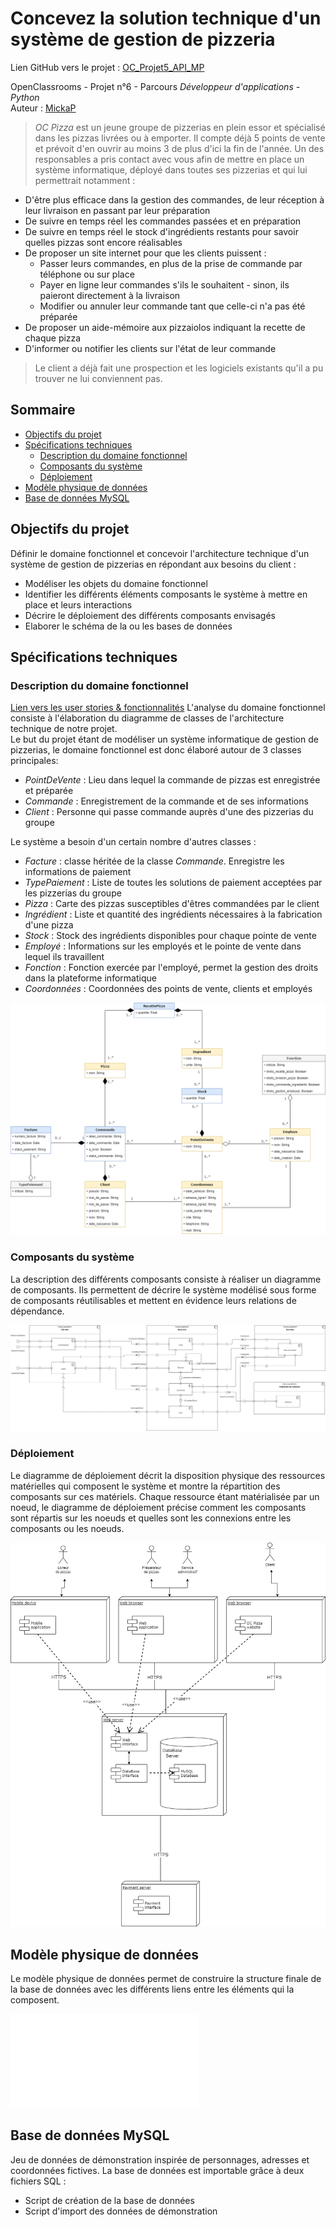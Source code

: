 # Concevez la solution technique d'un système de gestion de pizzeria


Lien GitHub vers le projet : [OC_Projet5_API_MP](https://github.com/MickaPch/OC_Projet5_API_MP)


OpenClassrooms - Projet n°6 - Parcours *Développeur d'applications - Python*  
Auteur : [MickaP](https://github.com/MickaPch/)  


> *OC Pizza* est un jeune groupe de pizzerias en plein essor et spécialisé dans les pizzas livrées ou à emporter. Il compte déjà 5 points de vente et prévoit d'en ouvrir au moins 3 de plus d'ici la fin de l'année. Un des responsables a pris contact avec vous afin de mettre en place un système informatique, déployé dans toutes ses pizzerias et qui lui permettrait notamment :
* D'être plus efficace dans la gestion des commandes, de leur réception à leur livraison en passant par leur préparation
* De suivre en temps réel les commandes passées et en préparation
* De suivre en temps réel le stock d'ingrédients restants pour savoir quelles pizzas sont encore réalisables
* De proposer un site internet pour que les clients puissent :
    * Passer leurs commandes, en plus de la prise de commande par téléphone ou sur place
    * Payer en ligne leur commandes s'ils le souhaitent - sinon, ils paieront directement à la livraison
    * Modifier ou annuler leur commande tant que celle-ci n'a pas été préparée
* De proposer un aide-mémoire aux pizzaiolos indiquant la recette de chaque pizza
* D'informer ou notifier les clients sur l'état de leur commande

> Le client a déjà fait une prospection et les logiciels existants qu'il a pu trouver ne lui conviennent pas.


## Sommaire
* [Objectifs du projet](#objectifs_projet)
* [Spécifications techniques](#specifications_techniques)
    * [Description du domaine fonctionnel](#description_domaine_fonctionnel)
    * [Composants du système](#composants_système)
    * [Déploiement](#déploiement)
* [Modèle physique de données](#mpd)
* [Base de données MySQL](#bdd)


## <a name="objectifs_projet"></a>Objectifs du projet
Définir le domaine fonctionnel et concevoir l'architecture technique d'un système de gestion de pizzerias en répondant aux besoins du client :
* Modéliser les objets du domaine fonctionnel
* Identifier les différents éléments composants le système à mettre en place et leurs interactions
* Décrire le déploiement des différents composants envisagés
* Elaborer le schéma de la ou les bases de données


## <a name="specifications_techniques"></a>Spécifications techniques


### <a name="description_domaine_fonctionnel"></a>Description du domaine fonctionnel


[Lien vers les user stories & fonctionnalités](./app/resources/doc/user_stories.md)
L'analyse du domaine fonctionnel consiste à l'élaboration du diagramme de classes de l'architecture technique de notre projet.  
Le but du projet étant de modéliser un système informatique de gestion de pizzerias, le domaine fonctionnel est donc élaboré autour de 3 classes principales:
* *PointDeVente* : Lieu dans lequel la commande de pizzas est enregistrée et préparée
* *Commande* : Enregistrement de la commande et de ses informations
* *Client* : Personne qui passe commande auprès d'une des pizzerias du groupe  

Le système a besoin d'un certain nombre d'autres classes :
* *Facture* : classe héritée de la classe *Commande*. Enregistre les informations de paiement
* *TypePaiement* : Liste de toutes les solutions de paiement acceptées par les pizzerias du groupe
* *Pizza* : Carte des pizzas susceptibles d'êtres commandées par le client
* *Ingrédient* : Liste et quantité des ingrédients nécessaires à la fabrication d'une pizza
* *Stock* : Stock des ingrédients disponibles pour chaque pointe de vente
* *Employé* : Informations sur les employés et le pointe de vente dans lequel ils travaillent
* *Fonction* : Fonction exercée par l'employé, permet la gestion des droits dans la plateforme informatique
* *Coordonnées* : Coordonnées des points de vente, clients et employés

![diagramme de classes](spec_tech/classes/classes.png)


### <a name="composants_système"></a>Composants du système


La description des différents composants consiste à réaliser un diagramme de composants. Ils permettent de décrire le système modélisé sous forme de composants réutilisables et mettent en évidence leurs relations de dépendance.

![diagramme de composants](spec_tech/composants/composants.png)


### <a name="déploiement"></a>Déploiement


Le diagramme de déploiement décrit la disposition physique des ressources matérielles qui composent le système et montre la répartition des composants sur ces matériels. Chaque ressource étant matérialisée par un noeud, le diagramme de déploiement précise comment les composants sont répartis sur les noeuds et quelles sont les connexions entre les composants ou les noeuds.

![diagramme de déploiement](spec_tech/deploiement/deploiement.png)


## <a name="mpd"></a>Modèle physique de données

Le modèle physique de données permet de construire la structure finale de la base de données avec les différents liens entre les éléments qui la composent.

![modèle physique de données](mpd/oc_pizza.architect.pdf)


## <a name="bdd"></a>Base de données MySQL

Jeu de données de démonstration inspirée de personnages, adresses et coordonnées fictives.
La base de données est importable grâce à deux fichiers SQL :
* Script de création de la base de données
* Script d'import des données de démonstration